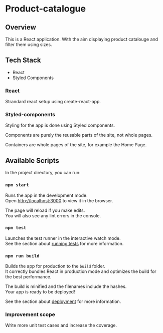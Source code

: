 # Product-catalogue

## Overview
This is a React application.
With the aim displaying product catalouge and filter them using sizes.

## Tech Stack
- React
- Styled Components

### React
Strandard react setup using create-react-app.

### Styled-components
Styling for the app is done using Styled components.

Components are purely the reusable parts of the site, not whole pages.

Containers are whole pages of the site, for example the Home Page.

## Available Scripts

In the project directory, you can run:

### `npm start`

Runs the app in the development mode.<br>
Open [http://localhost:3000](http://localhost:3000) to view it in the browser.

The page will reload if you make edits.<br>
You will also see any lint errors in the console.

### `npm test`

Launches the test runner in the interactive watch mode.<br>
See the section about [running tests](https://facebook.github.io/create-react-app/docs/running-tests) for more information.

### `npm run build`

Builds the app for production to the `build` folder.<br>
It correctly bundles React in production mode and optimizes the build for the best performance.

The build is minified and the filenames include the hashes.<br>
Your app is ready to be deployed!

See the section about [deployment](https://facebook.github.io/create-react-app/docs/deployment) for more information.


### Improvement scope
Write more unit test cases and increase the coverage.
